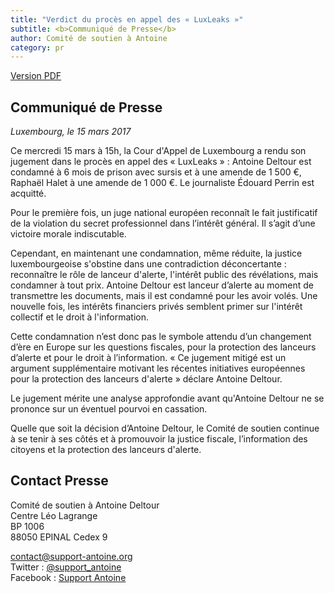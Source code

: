 ```yaml
---
title: "Verdict du procès en appel des « LuxLeaks »"
subtitle: <b>Communiqué de Presse</b> 
author: Comité de soutien à Antoine
category: pr
---
```


<a href="/docs/pr/2017-03-15-pr-verdict-appel-FR.pdf"><i class="fa fa-file-pdf-o"></i> <span>Version PDF</span></a>

## Communiqué de Presse

_Luxembourg, le 15 mars 2017_

Ce mercredi 15 mars à 15h, la Cour d'Appel de Luxembourg a rendu son jugement dans le procès en appel des « LuxLeaks » : Antoine Deltour est condamné à 6 mois de prison avec sursis et à une amende de 1 500 €, Raphaël Halet à une amende de 1 000 €. Le journaliste Édouard Perrin est acquitté.

Pour le première fois, un juge national européen reconnaît le fait justificatif de la violation du secret professionnel dans l’intérêt général. Il s’agit d’une victoire morale indiscutable.

Cependant, en maintenant une condamnation, même réduite, la justice luxembourgeoise s'obstine dans une contradiction déconcertante : reconnaître le rôle de lanceur d'alerte, l'intérêt public des révélations, mais condamner à tout prix. Antoine Deltour est  lanceur d’alerte au moment de transmettre les documents, mais il est condamné pour les avoir volés. Une nouvelle fois, les intérêts financiers privés semblent primer sur l'intérêt collectif et le droit à l'information. 

Cette condamnation n’est donc pas le symbole attendu d’un changement d’ère en Europe sur les questions fiscales, pour la protection des lanceurs d’alerte et pour le droit à l’information. « Ce jugement mitigé est un argument supplémentaire motivant les récentes initiatives européennes pour la protection des lanceurs d'alerte » déclare Antoine Deltour.

Le jugement mérite une analyse approfondie avant qu'Antoine Deltour ne se prononce sur un éventuel pourvoi en cassation.

Quelle que soit la décision d’Antoine Deltour, le Comité de soutien continue à se tenir à ses côtés et à promouvoir la justice fiscale, l’information des citoyens  et la protection des lanceurs d'alerte.


## Contact Presse

Comité de soutien à Antoine Deltour  
Centre Léo Lagrange  
BP 1006  
88050 EPINAL Cedex 9  
  
[contact@support-antoine.org](mailto:contact@support-antoine.org)  
Twitter : [@support_antoine](https://twitter.com/support_antoine)  
Facebook : [Support Antoine](https://www.facebook.com/pages/Support-Antoine/388682861307176)
